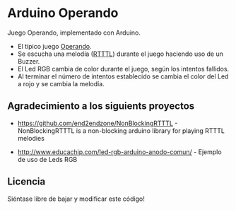 # Arduino Operando

Juego Operando, implementado con Arduino.

* El típico juego <a href="https://es.wikipedia.org/wiki/Operation" target="_blank" title="ver en Wikipedia">Operando</a>.
* Se escucha una melodía (<a href="https://en.wikipedia.org/wiki/Ring_Tone_Transfer_Language" target="_blank" title="ver en Wikipedia">RTTTL</a>) durante el juego haciendo uso de un Buzzer.
* El Led RGB cambia de color durante el juego, según los intentos fallidos.
* Al terminar el número de intentos establecido se cambia el color del Led a rojo y se cambia la melodía.


## Agradecimiento a los siguients proyectos

* https://github.com/end2endzone/NonBlockingRTTTL - 
NonBlockingRTTTL is a non-blocking arduino library for playing RTTTL melodies

* http://www.educachip.com/led-rgb-arduino-anodo-comun/ - Ejemplo de uso de Leds RGB


## Licencia

Siéntase libre de bajar y modificar este código!